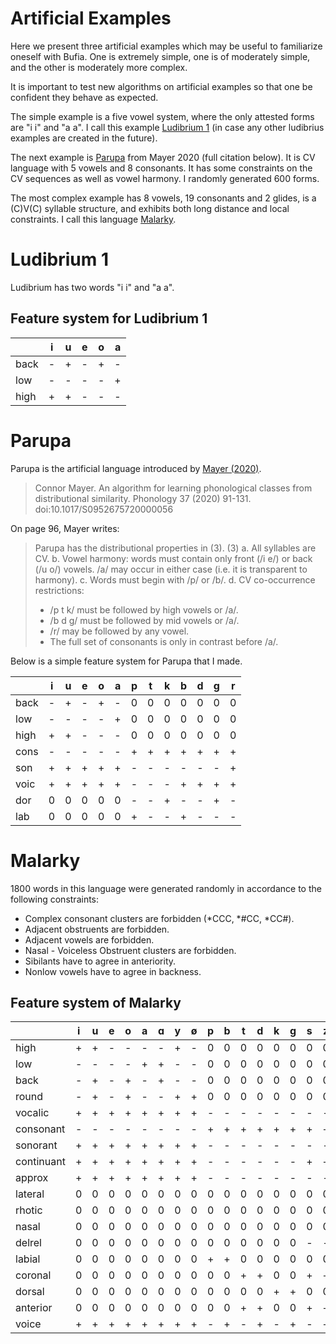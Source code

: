 # Artificial Examples

Here we present three artificial examples which may be useful to
familiarize oneself with Bufia.  One is extremely simple, one is of
moderately simple, and the other is moderately more complex.

It is important to test new algorithms on artificial examples so that
one be confident they behave as expected.

The simple example is a five vowel system, where the only attested
forms are "i i" and "a a".  I call this example [Ludibrium
1](#ludibrium-1) (in case any other ludibrius examples are created in
the future).

The next example is [Parupa](#parupa) from Mayer 2020 (full citation
below). It is CV language with 5 vowels and 8 consonants. It has some
constraints on the CV sequences as well as vowel harmony. I randomly
generated 600 forms.

The most complex example has 8 vowels, 19 consonants and 2 glides, is
a (C)V(C) syllable structure, and exhibits both long distance and
local constraints. I call this language [Malarky](#malarky).

# Ludibrium 1

Ludibrium has two words "i i" and "a a".

## Feature system for Ludibrium 1

|      | i | u | e | o | a |
|------|---|---|---|---|---|
| back | - | + | - | + | - |
| low  | - | - | - | - | + |
| high | + | + | - | - | - |


# Parupa

Parupa is the artificial language introduced by [Mayer (2020)](https://doi:10.1017/S0952675720000056).

> Connor Mayer. An algorithm for learning phonological classes from
> distributional similarity.  Phonology 37 (2020)
> 91-131. doi:10.1017/S0952675720000056

On page 96, Mayer writes:

> Parupa has the distributional properties in (3).
> (3) a. All syllables are CV.
>     b. Vowel harmony: words must contain only front (/i e/) or back (/u o/)
>        vowels. /a/ may occur in either case (i.e. it is transparent to harmony).
>     c. Words must begin with /p/ or /b/.
> d. CV co-occurrence restrictions:
>    * /p t k/ must be followed by high vowels or /a/.
>    * /b d g/ must be followed by mid vowels or /a/.
>    * /r/ may be followed by any vowel.
>    * The full set of consonants is only in contrast before /a/.

Below is a simple feature system for Parupa that I made.

|      | i | u | e | o | a | p | t | k | b | d | g | r |
|------|---|---|---|---|---|---|---|---|---|---|---|---|
| back | - | + | - | + | - | 0 | 0 | 0 | 0 | 0 | 0 | 0 |
| low  | - | - | - | - | + | 0 | 0 | 0 | 0 | 0 | 0 | 0 |
| high | + | + | - | - | - | 0 | 0 | 0 | 0 | 0 | 0 | 0 |
| cons | - | - | - | - | - | + | + | + | + | + | + | + |
| son  | + | + | + | + | + | - | - | - | - | - | - | + |
| voic | + | + | + | + | + | - | - | - | + | + | + | + |
| dor  | 0 | 0 | 0 | 0 | 0 | - | - | + | - | - | + | - |
| lab  | 0 | 0 | 0 | 0 | 0 | + | - | - | + | - | - | - |



# Malarky

1800 words in this language were generated randomly in accordance to the
following constraints:
  - Complex consonant clusters are forbidden (*CCC, *#CC, *CC#).
  - Adjacent obstruents are forbidden.
  - Adjacent vowels are forbidden.
  - Nasal - Voiceless Obstruent clusters are forbidden.
  - Sibilants have to agree in anteriority.
  - Nonlow vowels have to agree in backness.


## Feature system of Malarky
|            | i | u | e | o | a | ɑ | y | ø | p | b | t | d | k | g | s | z | ʃ | ʒ | ts | dz | tʃ | dʒ | m | n | ŋ | l | r | j | w |
|------------|---|---|---|---|---|---|---|---|---|---|---|---|---|---|---|---|---|---|----|----|----|----|---|---|---|---|---|---|---|
| high       | + | + | - | - | - | - | + | - | 0 | 0 | 0 | 0 | 0 | 0 | 0 | 0 | 0 | 0 | 0  | 0  | 0  | 0  | 0 | 0 | 0 | 0 | 0 | 0 | 0 |
| low        | - | - | - | - | + | + | - | - | 0 | 0 | 0 | 0 | 0 | 0 | 0 | 0 | 0 | 0 | 0  | 0  | 0  | 0  | 0 | 0 | 0 | 0 | 0 | 0 | 0 |
| back       | - | + | - | + | - | + | - | - | 0 | 0 | 0 | 0 | 0 | 0 | 0 | 0 | 0 | 0 | 0  | 0  | 0  | 0  | 0 | 0 | 0 | 0 | 0 | 0 | 0 |
| round      | - | + | - | + | - | - | + | + | 0 | 0 | 0 | 0 | 0 | 0 | 0 | 0 | 0 | 0 | 0  | 0  | 0  | 0  | 0 | 0 | 0 | 0 | 0 | 0 | 0 |
| vocalic    | + | + | + | + | + | + | + | + | - | - | - | - | - | - | - | - | - | - | -  | -  | -  | -  | - | - | - | - | - | - | - |
| consonant  | - | - | - | - | - | - | - | - | + | + | + | + | + | + | + | + | + | + | +  | +  | +  | +  | + | + | + | + | + | - | - |
| sonorant   | + | + | + | + | + | + | + | + | - | - | - | - | - | - | - | - | - | - | -  | -  | -  | -  | + | + | + | + | + | + | + |
| continuant | + | + | + | + | + | + | + | + | - | - | - | - | - | - | + | + | + | + | +  | +  | +  | +  | - | - | - | + | + | + | + |
| approx     | + | + | + | + | + | + | + | + | - | - | - | - | - | - | - | - | - | - | -  | -  | -  | -  | - | - | - | + | + | + | + |
| lateral    | 0 | 0 | 0 | 0 | 0 | 0 | 0 | 0 | 0 | 0 | 0 | 0 | 0 | 0 | 0 | 0 | 0 | 0 | 0  | 0  | 0  | 0  | 0 | 0 | 0 | + | 0 | 0 | 0 |
| rhotic     | 0 | 0 | 0 | 0 | 0 | 0 | 0 | 0 | 0 | 0 | 0 | 0 | 0 | 0 | 0 | 0 | 0 | 0 | 0  | 0  | 0  | 0  | 0 | 0 | 0 | 0 | + | 0 | 0 |
| nasal      | 0 | 0 | 0 | 0 | 0 | 0 | 0 | 0 | 0 | 0 | 0 | 0 | 0 | 0 | 0 | 0 | 0 | 0 | 0  | 0  | 0  | 0  | + | + | + | 0 | 0 | 0 | 0 |
| delrel     | 0 | 0 | 0 | 0 | 0 | 0 | 0 | 0 | 0 | 0 | 0 | 0 | 0 | 0 | - | - | - | - | +  | +  | +  | +  | 0 | 0 | 0 | 0 | 0 | 0 | 0 |
| labial     | 0 | 0 | 0 | 0 | 0 | 0 | 0 | 0 | + | + | 0 | 0 | 0 | 0 | 0 | 0 | 0 | 0 | 0  | 0  | 0  | 0  | + | 0 | 0 | 0 | 0 | 0 | + |
| coronal    | 0 | 0 | 0 | 0 | 0 | 0 | 0 | 0 | 0 | 0 | + | + | 0 | 0 | + | + | + | + | +  | +  | +  | +  | 0 | + | 0 | + | + | + | 0 |
| dorsal     | 0 | 0 | 0 | 0 | 0 | 0 | 0 | 0 | 0 | 0 | 0 | 0 | + | + | 0 | 0 | 0 | 0 | 0  | 0  | 0  | 0  | 0 | 0 | + | 0 | 0 | 0 | 0 |
| anterior   | 0 | 0 | 0 | 0 | 0 | 0 | 0 | 0 | 0 | 0 | + | + | 0 | 0 | + | + | - | - | +  | +  | -  | -  | 0 | + | 0 | + | - | - | 0 |
| voice      | + | + | + | + | + | + | + | + | - | + | - | + | - | + | - | + | - | + | -  | +  | -  | +  | + | + | + | + | + | + | + |

